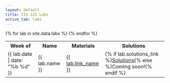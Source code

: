 ```yaml
---
layout: default
title: CIS 121 Labs
active_tab: labs
---
```


<table class="table table-striped">
  <tbody>
    <tr>
      <th>Week of</th>
      <th>Name</th>
      <th>Materials</th>
      <th>Solutions</th>
    </tr>
      {% for lab in site.data.labs %}
        <tr style="text-align: left">
          <td>{{ lab.date | date: "%b %d" }}</td>
          <td><span>{{ lab.name }}</span></td>
          <td>
            <span><a href="{{ lab.link }}">{{ lab.link_name }}</a></span>
          </td>
          <td>{% if lab.solutions_link %}<a href = "{{ lab.solutions_link }}">Solutions</a>{% else %}Coming soon!{% endif %}</td>
        </tr>
      {% endfor %}
  </tbody>
</table>

